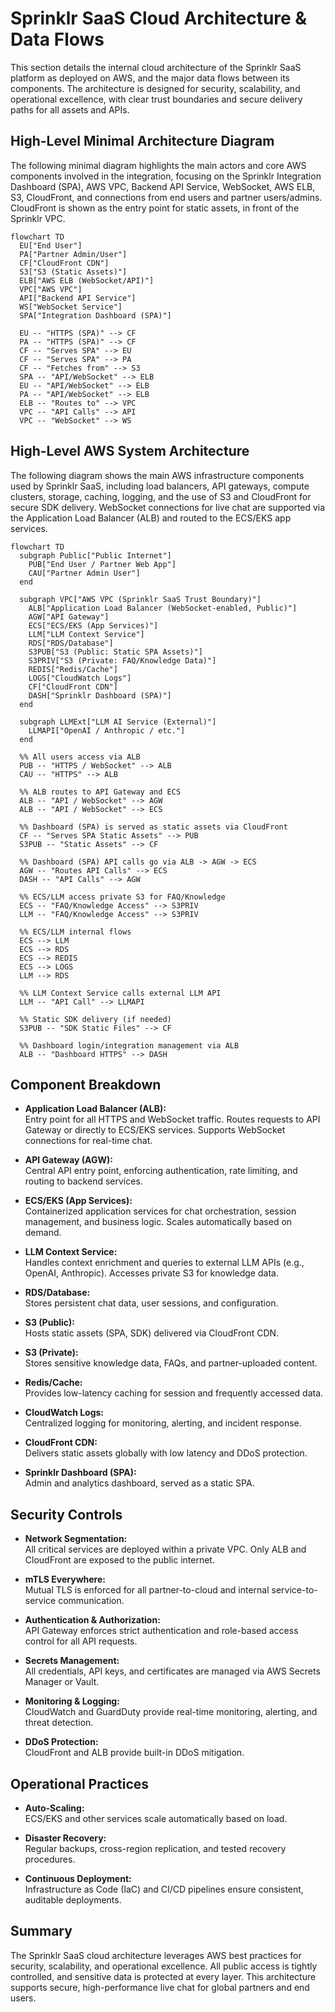 # Sprinklr SaaS Cloud Architecture & Data Flows

This section details the internal cloud architecture of the Sprinklr SaaS platform as deployed on AWS, and the major data flows between its components. The architecture is designed for security, scalability, and operational excellence, with clear trust boundaries and secure delivery paths for all assets and APIs.

## High-Level Minimal Architecture Diagram

The following minimal diagram highlights the main actors and core AWS components involved in the integration, focusing on the Sprinklr Integration Dashboard (SPA), AWS VPC, Backend API Service, WebSocket, AWS ELB, S3, CloudFront, and connections from end users and partner users/admins. CloudFront is shown as the entry point for static assets, in front of the Sprinklr VPC.

```mermaid
flowchart TD
  EU["End User"]
  PA["Partner Admin/User"]
  CF["CloudFront CDN"]
  S3["S3 (Static Assets)"]
  ELB["AWS ELB (WebSocket/API)"]
  VPC["AWS VPC"]
  API["Backend API Service"]
  WS["WebSocket Service"]
  SPA["Integration Dashboard (SPA)"]

  EU -- "HTTPS (SPA)" --> CF
  PA -- "HTTPS (SPA)" --> CF
  CF -- "Serves SPA" --> EU
  CF -- "Serves SPA" --> PA
  CF -- "Fetches from" --> S3
  SPA -- "API/WebSocket" --> ELB
  EU -- "API/WebSocket" --> ELB
  PA -- "API/WebSocket" --> ELB
  ELB -- "Routes to" --> VPC
  VPC -- "API Calls" --> API
  VPC -- "WebSocket" --> WS
```

## High-Level AWS System Architecture

The following diagram shows the main AWS infrastructure components used by Sprinklr SaaS, including load balancers, API gateways, compute clusters, storage, caching, logging, and the use of S3 and CloudFront for secure SDK delivery. WebSocket connections for live chat are supported via the Application Load Balancer (ALB) and routed to the ECS/EKS app services.

```mermaid
flowchart TD
  subgraph Public["Public Internet"]
    PUB["End User / Partner Web App"]
    CAU["Partner Admin User"]
  end

  subgraph VPC["AWS VPC (Sprinklr SaaS Trust Boundary)"]
    ALB["Application Load Balancer (WebSocket-enabled, Public)"]
    AGW["API Gateway"]
    ECS["ECS/EKS (App Services)"]
    LLM["LLM Context Service"]
    RDS["RDS/Database"]
    S3PUB["S3 (Public: Static SPA Assets)"]
    S3PRIV["S3 (Private: FAQ/Knowledge Data)"]
    REDIS["Redis/Cache"]
    LOGS["CloudWatch Logs"]
    CF["CloudFront CDN"]
    DASH["Sprinklr Dashboard (SPA)"]
  end

  subgraph LLMExt["LLM AI Service (External)"]
    LLMAPI["OpenAI / Anthropic / etc."]
  end

  %% All users access via ALB
  PUB -- "HTTPS / WebSocket" --> ALB
  CAU -- "HTTPS" --> ALB

  %% ALB routes to API Gateway and ECS
  ALB -- "API / WebSocket" --> AGW
  ALB -- "API / WebSocket" --> ECS

  %% Dashboard (SPA) is served as static assets via CloudFront
  CF -- "Serves SPA Static Assets" --> PUB
  S3PUB -- "Static Assets" --> CF

  %% Dashboard (SPA) API calls go via ALB -> AGW -> ECS
  AGW -- "Routes API Calls" --> ECS
  DASH -- "API Calls" --> AGW

  %% ECS/LLM access private S3 for FAQ/Knowledge
  ECS -- "FAQ/Knowledge Access" --> S3PRIV
  LLM -- "FAQ/Knowledge Access" --> S3PRIV

  %% ECS/LLM internal flows
  ECS --> LLM
  ECS --> RDS
  ECS --> REDIS
  ECS --> LOGS
  LLM --> RDS

  %% LLM Context Service calls external LLM API
  LLM -- "API Call" --> LLMAPI

  %% Static SDK delivery (if needed)
  S3PUB -- "SDK Static Files" --> CF

  %% Dashboard login/integration management via ALB
  ALB -- "Dashboard HTTPS" --> DASH
```

## Component Breakdown

- **Application Load Balancer (ALB):**  
  Entry point for all HTTPS and WebSocket traffic. Routes requests to API Gateway or directly to ECS/EKS services. Supports WebSocket connections for real-time chat.

- **API Gateway (AGW):**  
  Central API entry point, enforcing authentication, rate limiting, and routing to backend services.

- **ECS/EKS (App Services):**  
  Containerized application services for chat orchestration, session management, and business logic. Scales automatically based on demand.

- **LLM Context Service:**  
  Handles context enrichment and queries to external LLM APIs (e.g., OpenAI, Anthropic). Accesses private S3 for knowledge data.

- **RDS/Database:**  
  Stores persistent chat data, user sessions, and configuration.

- **S3 (Public):**  
  Hosts static assets (SPA, SDK) delivered via CloudFront CDN.

- **S3 (Private):**  
  Stores sensitive knowledge data, FAQs, and partner-uploaded content.

- **Redis/Cache:**  
  Provides low-latency caching for session and frequently accessed data.

- **CloudWatch Logs:**  
  Centralized logging for monitoring, alerting, and incident response.

- **CloudFront CDN:**  
  Delivers static assets globally with low latency and DDoS protection.

- **Sprinklr Dashboard (SPA):**  
  Admin and analytics dashboard, served as a static SPA.

## Security Controls

- **Network Segmentation:**  
  All critical services are deployed within a private VPC. Only ALB and CloudFront are exposed to the public internet.

- **mTLS Everywhere:**  
  Mutual TLS is enforced for all partner-to-cloud and internal service-to-service communication.

- **Authentication & Authorization:**  
  API Gateway enforces strict authentication and role-based access control for all API requests.

- **Secrets Management:**  
  All credentials, API keys, and certificates are managed via AWS Secrets Manager or Vault.

- **Monitoring & Logging:**  
  CloudWatch and GuardDuty provide real-time monitoring, alerting, and threat detection.

- **DDoS Protection:**  
  CloudFront and ALB provide built-in DDoS mitigation.

## Operational Practices

- **Auto-Scaling:**  
  ECS/EKS and other services scale automatically based on load.

- **Disaster Recovery:**  
  Regular backups, cross-region replication, and tested recovery procedures.

- **Continuous Deployment:**  
  Infrastructure as Code (IaC) and CI/CD pipelines ensure consistent, auditable deployments.

## Summary

The Sprinklr SaaS cloud architecture leverages AWS best practices for security, scalability, and operational excellence. All public access is tightly controlled, and sensitive data is protected at every layer. This architecture supports secure, high-performance live chat for global partners and end users.
